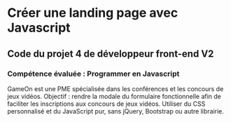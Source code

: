 # Créer une landing page avec Javascript
## Code du projet 4 de développeur front-end V2
### Compétence évaluée : Programmer en Javascript

GameOn est une PME spécialisée dans les conférences et les concours de jeux vidéos.
Objectif : rendre la modale du formulaire fonctionnelle afin de faciliter les inscriptions aux concours de jeux vidéos.
Utiliser du CSS personnalisé et du JavaScript pur, sans jQuery, Bootstrap ou autre librairie.
